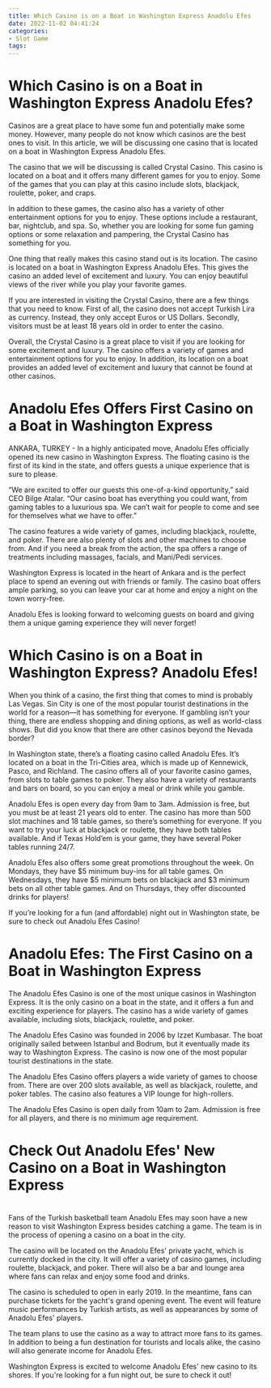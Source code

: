 ```yaml
---
title: Which Casino is on a Boat in Washington Express Anadolu Efes
date: 2022-11-02 04:41:24
categories:
- Slot Game
tags:
---
```



#  Which Casino is on a Boat in Washington Express Anadolu Efes?



Casinos are a great place to have some fun and potentially make some money. However, many people do not know which casinos are the best ones to visit. In this article, we will be discussing one casino that is located on a boat in Washington Express Anadolu Efes.

The casino that we will be discussing is called Crystal Casino. This casino is located on a boat and it offers many different games for you to enjoy. Some of the games that you can play at this casino include slots, blackjack, roulette, poker, and craps.

In addition to these games, the casino also has a variety of other entertainment options for you to enjoy. These options include a restaurant, bar, nightclub, and spa. So, whether you are looking for some fun gaming options or some relaxation and pampering, the Crystal Casino has something for you.

One thing that really makes this casino stand out is its location. The casino is located on a boat in Washington Express Anadolu Efes. This gives the casino an added level of excitement and luxury. You can enjoy beautiful views of the river while you play your favorite games.

If you are interested in visiting the Crystal Casino, there are a few things that you need to know. First of all, the casino does not accept Turkish Lira as currency. Instead, they only accept Euros or US Dollars. Secondly, visitors must be at least 18 years old in order to enter the casino.

Overall, the Crystal Casino is a great place to visit if you are looking for some excitement and luxury. The casino offers a variety of games and entertainment options for you to enjoy. In addition, its location on a boat provides an added level of excitement and luxury that cannot be found at other casinos.

#  Anadolu Efes Offers First Casino on a Boat in Washington Express

ANKARA, TURKEY - In a highly anticipated move, Anadolu Efes officially opened its new casino in Washington Express. The floating casino is the first of its kind in the state, and offers guests a unique experience that is sure to please.

“We are excited to offer our guests this one-of-a-kind opportunity,” said CEO Bilge Atalar. “Our casino boat has everything you could want, from gaming tables to a luxurious spa. We can’t wait for people to come and see for themselves what we have to offer.”

The casino features a wide variety of games, including blackjack, roulette, and poker. There are also plenty of slots and other machines to choose from. And if you need a break from the action, the spa offers a range of treatments including massages, facials, and Mani/Pedi services.

Washington Express is located in the heart of Ankara and is the perfect place to spend an evening out with friends or family. The casino boat offers ample parking, so you can leave your car at home and enjoy a night on the town worry-free.

Anadolu Efes is looking forward to welcoming guests on board and giving them a unique gaming experience they will never forget!

#  Which Casino is on a Boat in Washington Express? Anadolu Efes!

When you think of a casino, the first thing that comes to mind is probably Las Vegas. Sin City is one of the most popular tourist destinations in the world for a reason—it has something for everyone. If gambling isn’t your thing, there are endless shopping and dining options, as well as world-class shows. But did you know that there are other casinos beyond the Nevada border?

In Washington state, there’s a floating casino called Anadolu Efes. It’s located on a boat in the Tri-Cities area, which is made up of Kennewick, Pasco, and Richland. The casino offers all of your favorite casino games, from slots to table games to poker. They also have a variety of restaurants and bars on board, so you can enjoy a meal or drink while you gamble.

Anadolu Efes is open every day from 9am to 3am. Admission is free, but you must be at least 21 years old to enter. The casino has more than 500 slot machines and 18 table games, so there’s something for everyone. If you want to try your luck at blackjack or roulette, they have both tables available. And if Texas Hold’em is your game, they have several Poker tables running 24/7.

Anadolu Efes also offers some great promotions throughout the week. On Mondays, they have $5 minimum buy-ins for all table games. On Wednesdays, they have $5 minimum bets on blackjack and $3 minimum bets on all other table games. And on Thursdays, they offer discounted drinks for players!

If you’re looking for a fun (and affordable) night out in Washington state, be sure to check out Anadolu Efes Casino!

#  Anadolu Efes: The First Casino on a Boat in Washington Express

The Anadolu Efes Casino is one of the most unique casinos in Washington Express. It is the only casino on a boat in the state, and it offers a fun and exciting experience for players. The casino has a wide variety of games available, including slots, blackjack, roulette, and poker.

The Anadolu Efes Casino was founded in 2006 by Izzet Kumbasar. The boat originally sailed between Istanbul and Bodrum, but it eventually made its way to Washington Express. The casino is now one of the most popular tourist destinations in the state.

The Anadolu Efes Casino offers players a wide variety of games to choose from. There are over 200 slots available, as well as blackjack, roulette, and poker tables. The casino also features a VIP lounge for high-rollers.

The Anadolu Efes Casino is open daily from 10am to 2am. Admission is free for all players, and there is no minimum age requirement.

#  Check Out Anadolu Efes' New Casino on a Boat in Washington Express

#

Fans of the Turkish basketball team Anadolu Efes may soon have a new reason to visit Washington Express besides catching a game. The team is in the process of opening a casino on a boat in the city.

The casino will be located on the Anadolu Efes' private yacht, which is currently docked in the city. It will offer a variety of casino games, including roulette, blackjack, and poker. There will also be a bar and lounge area where fans can relax and enjoy some food and drinks.

The casino is scheduled to open in early 2019. In the meantime, fans can purchase tickets for the yacht's grand opening event. The event will feature music performances by Turkish artists, as well as appearances by some of Anadolu Efes' players.

The team plans to use the casino as a way to attract more fans to its games. In addition to being a fun destination for tourists and locals alike, the casino will also generate income for Anadolu Efes.

Washington Express is excited to welcome Anadolu Efes' new casino to its shores. If you're looking for a fun night out, be sure to check it out!